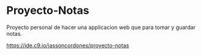 # Proyecto-Notas

Proyecto personal de hacer una applicacion web que para tomar y guardar notas. 

https://ide.c9.io/jassoncordones/proyecto-notas
